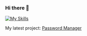 ### Hi there 👋
[![My Skills](https://skillicons.dev/icons?i=python,mysql,vscode,git,linux,powershell)](https://www.linkedin.com/in/btnowakowski/)  

My latest project: [Password Manager](https://github.com/BtNowakowski/PasswordManager)
<!--
**BtNowakowski/BtNowakowski** is a ✨ _special_ ✨ repository because its `README.md` (this file) appears on your GitHub profile.

Here are some ideas to get you started:

- 🔭 I’m currently working on ...
- 🌱 I’m currently learning ...
- 👯 I’m looking to collaborate on ...
- 🤔 I’m looking for help with ...
- 💬 Ask me about ...
- 📫 How to reach me: ...
- 😄 Pronouns: ...
- ⚡ Fun fact: ...
-->
